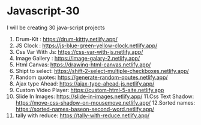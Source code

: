 # Javascript-30
I will be creating 30 java-script projects 

1. Drum-Kit : https://drum-kittty.netlify.app/
2. JS Clock : https://js-blue-green-yellow-clock.netlify.app/
3. Css Var With Js: https://css-var-with-js.netlify.app/
4. Image Gallery : https://image-galary-2.netlify.app/
5. Html Canvas: https://drawing-html-canvas.netlify.app/
6. Shipt to select: https://shift-2-select-multiple-checkboxes.netlify.app/
7. Random quotes: https://generate-random-qoutes.netlify.app/
8. Ajax type Ahead: https://ajax-type-ahead-js.netlify.app/
9. Custom Video Player: https://custom-html-5-site.netlify.app
10. Slide In Images: https://slide-in-images.netlify.app/
11.Css Text Shadow:  https://move-css-shadow-on-mousemove.netlify.app/
12.Sorted names: https://sorted-names-baseon-second-word.netlify.app/
13. tally with reduce: https://tally-with-reduce.netlify.app/